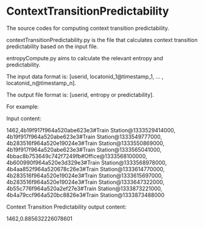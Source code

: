 # ContextTransitionPredictability
The source codes for computing context transition predictability.

contextTransitionPredictability.py is the file that calculates context transition predictability based on the input file.

entropyCompute.py aims to calculate the relevant entropy and predictability.

The input data format is: [userid, locatonid_1@timestamp_1, ... , locatonid_n@timestamp_n].

The output file format is: [userid, entropy or predictability].

For example:

Input content:

1462,4b19f917f964a520abe623e3#Train Station@1333529414000,
4b19f917f964a520abe623e3#Train Station@1333549777000,
4b283516f964a520e19024e3#Train Station@1333550869000,
4b19f917f964a520abe623e3#Train Station@1333565041000,
4bbac8b753649c742f7249fb#Office@1333568100000,
4b600990f964a520e3d329e3#Train Station@1333568978000,
4b4aa852f964a520678c26e3#Train Station@1333614770000,
4b283516f964a520e19024e3#Train Station@1333615697000,
4b283516f964a520e19024e3#Train Station@1333647322000,
4b55c776f964a520a2ef27e3#Train Station@1333873221000,
4b4a79ccf964a520bc8826e3#Train Station@1333873488000

Context Transition Predictability output content:

1462,0.885632226078601



